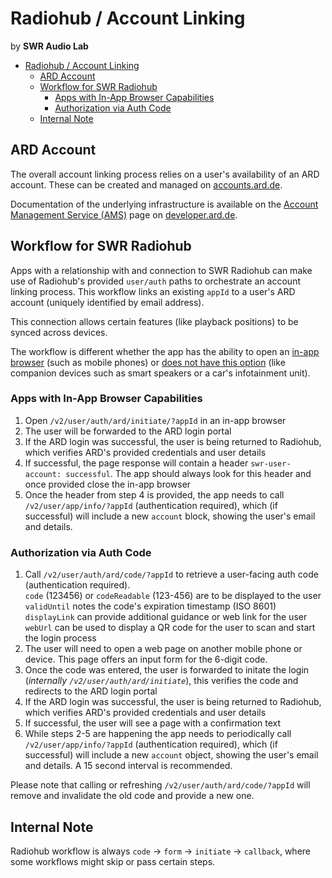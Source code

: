 # Radiohub / Account Linking

by **SWR Audio Lab**

- [Radiohub / Account Linking](#radiohub--account-linking)
  - [ARD Account](#ard-account)
  - [Workflow for SWR Radiohub](#workflow-for-swr-radiohub)
    - [Apps with In-App Browser Capabilities](#apps-with-in-app-browser-capabilities)
    - [Authorization via Auth Code](#authorization-via-auth-code)
  - [Internal Note](#internal-note)

## ARD Account

The overall account linking process relies on a user's availability of an ARD account. These can be created and managed on [accounts.ard.de](https://accounts.ard.de/).

Documentation of the underlying infrastructure is available on the [Account Management Service (AMS)](https://developer.ard.de/account-management-service) page on [developer.ard.de](https://developer.ard.de/account-management-service).

## Workflow for SWR Radiohub

Apps with a relationship with and connection to SWR Radiohub can make use of Radiohub's provided `user/auth` paths to orchestrate an account linking process. This workflow links an existing `appId` to a user's ARD account (uniquely identified by email address).

This connection allows certain features (like playback positions) to be synced across devices.

The workflow is different whether the app has the ability to open an [in-app browser](#apps-with-in-app-browser-capabilities) (such as mobile phones) or [does not have this option](#authorization-via-auth-code) (like companion devices such as smart speakers or a car's infotainment unit).

### Apps with In-App Browser Capabilities

1. Open `/v2/user/auth/ard/initiate/?appId` in an in-app browser
2. The user will be forwarded to the ARD login portal
3. If the ARD login was successful, the user is being returned to Radiohub, which verifies ARD's provided credentials and user details
4. If successful, the page response will contain a header `swr-user-account: successful`. The app should always look for this header and once provided close the in-app browser
5. Once the header from step 4 is provided, the app needs to call `/v2/user/app/info/?appId` (authentication required), which (if successful) will include a new `account` block, showing the user's email and details.

### Authorization via Auth Code

1. Call `/v2/user/auth/ard/code/?appId` to retrieve a user-facing auth code (authentication required).  
   `code` (123456) or `codeReadable` (123-456) are to be displayed to the user  
   `validUntil` notes the code's expiration timestamp (ISO 8601)  
   `displayLink` can provide additional guidance or web link for the user  
   `webUrl` can be used to display a QR code for the user to scan and start the login process
2. The user will need to open a web page on another mobile phone or device. This page offers an input form for the 6-digit code.
3. Once the code was entered, the user is forwarded to initate the login (_internally `/v2/user/auth/ard/initiate`_), this verifies the code and redirects to the ARD login portal
4. If the ARD login was successful, the user is being returned to Radiohub, which verifies ARD's provided credentials and user details
5. If successful, the user will see a page with a confirmation text
6. While steps 2-5 are happening the app needs to periodically call `/v2/user/app/info/?appId` (authentication required), which (if successful) will include a new `account` object, showing the user's email and details. A 15 second interval is recommended.

Please note that calling or refreshing `/v2/user/auth/ard/code/?appId` will remove and invalidate the old code and provide a new one.

## Internal Note

Radiohub workflow is always `code` -> `form` -> `initiate` -> `callback`, where some workflows might skip or pass certain steps.
